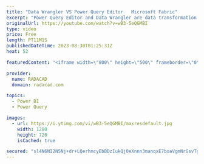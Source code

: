 ```yaml
---
title: "Data Wrangler VS Power Query Editor   Microsoft Fabric"
excerpt: "Power Query Editor and Data Wrangler are data transformation and preparation tools in Microsoft Fabric. There are similarities between these two tools. However, there are differences, too. It is essential to know the capabilities of each tool to understand which one should be used for what purpose and"
originalUrl: https://youtube.com/watch?v=wB3-5eQGMBI
type: video
price: Free
length: PT11M1S
publishedDateTime: 2023-08-30T01:25:31Z
heat: 52

featuredContent: "<iframe width=\"800\" height=\"500\" frameborder=\"0\" src=\"https://www.youtube.com/embed/wB3-5eQGMBI\" allow=\"accelerometer; autoplay; encrypted-media; gyroscope; picture-in-picture\" allowfullscreen></iframe>"

provider:
  name: RADACAD
  domain: radacad.com

topics:
  - Power BI
  - Power Query

images:
  - url: https://i.ytimg.com/vi/wB3-5eQGMBI/maxresdefault.jpg
    width: 1280
    height: 720
    isCached: true

secured: "sl4N6NI2N5Nj+dr+LQerhmcyEbBDzIukQj0eXnnn3manqxE7boaVgmNrGsvTg9qtFd4ctJ96a7jsXDxix4guKbRmQHEFzMKbe1YjM65C9ebSBp1zR3pGcaUdWOObujVSgTPfHQ7TNQ4eMK16GZBz5oB696LHD5rPyawrJt3wb/imBpRJhxvTdKYshhUjIXxDmLWwRF+royaNGpn8aLlaoJ+yb1MS02xQo+j5eBlEupf2STbvXD3+DO8BhAxlk3SQ77a9rOswGhoQA7CcVkPS/PyMoOW40F9i3Sk6tJ7rzUoBaRG9M4D4b0an+uSdgKinT8E4g/257m/g9gb0akKhsNC2c4JieFSvVytVGmM2x0sgKPPSI3Req4kTrIS8SHL/6o0sT1Ur1/gYdgHL1mTK7+jO+TxExDiUZDT7L4n2o+g=;sCErEBmUFLVWbp9o53TP4Q=="
---
```


